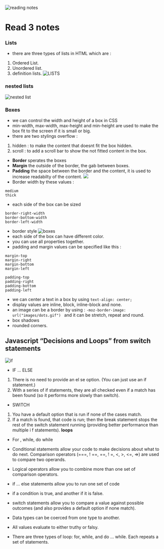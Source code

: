 ![reading notes](https://i.imgur.com/ySvG8Rd.jpg)
# Read 3 notes
### Lists
- there are three types of lists in HTML which are :
1. Ordered List.
1. Unordered list.
1. definition lists.
![LISTS](https://www.oreilly.com/library/view/beginning-css3/9781430244738/images/9781430244738_Fig10-01.jpg)
### nested lists
![nested list](https://s3.amazonaws.com/webucator-how-tos/419.png)
### Boxes
- we can control the width and height of a box in CSS
- min-width, max-width, max-height and min-height are used to make the box fit to the screen if it is small or big.
- there are two stylings overflow :
1. hidden : to make the content that doesnt fit the box hidden.
1. scroll : to add a scroll bar to show the not fitted content in the box.
- **Border** sperates the boxes
- **Margin** the outside of the border, the gab between boxes.
- **Padding** the space between the border and the content, it is used to increase readabilty of the content.
![](https://i.stack.imgur.com/UHD7W.gif)
- Border width by these values :
``` thin
medium
thick
```
- each side of the box can be sized
```border-top-width
border-right-width
border-bottom-width
border-left-width
```
- border style
![boxes](https://i.imgur.com/bjVsQa9.jpg)
- each side of the box can have different color.
- you can use all properties together.
- padding and margin values can be specified like this :
```
margin-top
margin-right
margin-bottom
margin-left
```
```
padding-top
padding-right
padding-bottom
padding-left
```
- we can center a text in a box by using
` text-align: center; `
- display values are inline, block, inline-block and none.
- an image can be a border by using : 
``` -moz-border-image: url("images/dots.gif")  ``` and it can be stretch, repeat and round.
- box shadows
- rounded corners.

## Javascript “Decisions and Loops” from switch statements 
![if](https://i.imgur.com/X1ywSe4.jpg)
- IF ... ELSE
1. There is no need to provide an el se
option. (You can just use an if
statement.)
1. With a series of if statements, they are
all checked even if a match has been found
(so it performs more slowly than switch). 
- SWITCH
1. You have a default option that is run if
none of the cases match.
1. If a match is found, that code is run; then
the break statement stops the rest of
the switch statement running (providing
better performance than multiple i f
statements). 
 **loops**
- For , while, do while

- Conditional statements allow your code to make
decisions about what to do next.
Comparison operators (===, ! ==, ==, ! =, <, >, <=, =>)
are used to compare two operands.
- Logical operators allow you to combine more than one
set of comparison operators.
- if ... else statements allow you to run one set of code
- if a condition is true, and another if it is false.
- switch statements allow you to compare a value
against possible outcomes (and also provides a default
option if none match).
- Data types can be coerced from one type to another.
- All values evaluate to either truthy or falsy.
- There are three types of loop: for, while, and
do ... while. Each repeats a set of statements. 